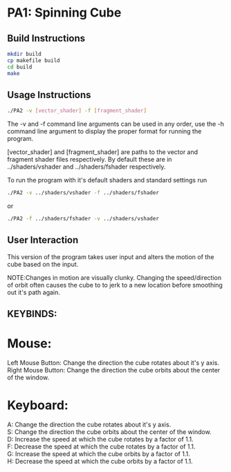# PA1: Spinning Cube

## Build Instructions

```bash
mkdir build
cp makefile build
cd build
make
```

## Usage Instructions
```bash
./PA2 -v [vector_shader] -f [fragment_shader]
```

The -v and -f command line arguments can be used in any order, use the -h command line argument to display the proper format for running the program.

[vector_shader] and [fragment_shader] are paths to the vector and fragment shader files respectively. By default these are in ../shaders/vshader and ../shaders/fshader respectively.

To run the program with it's default shaders and standard settings run
```bash
./PA2 -v ../shaders/vshader -f ../shaders/fshader
```
or
```bash
./PA2 -f ../shaders/fshader -v ../shaders/vshader
```

## User Interaction
This version of the program takes user input and alters the motion of the cube based on the input.

NOTE:Changes in motion are visually clunky.  Changing the speed/direction of orbit often causes the cube to to jerk to a new location before smoothing out it's path again.

## KEYBINDS:

# Mouse:
Left Mouse Button: Change the direction the cube rotates about it's y axis.  
Right Mouse Button: Change the direction the cube orbits about the center of the window.  

# Keyboard:
A: Change the direction the cube rotates about it's y axis.  
S: Change the direction the cube orbits about the center of the window.  
D: Increase the speed at which the cube rotates by a factor of 1.1.  
F: Decrease the speed at which the cube rotates by a factor of 1.1.  
G: Increase the speed at which the cube orbits by a factor of 1.1.  
H: Decrease the speed at which the cube orbits by a factor of 1.1.  

